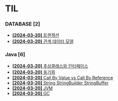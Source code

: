 # TIL
 
### DATABASE [2]
- [**[2024-03-20]**  트랜잭션](https://github.com/A-lass/TIL/blob/main/DATABASE/트랜잭션.md)
- [**[2024-03-20]**  관계 데이터 모델](https://github.com/A-lass/TIL/blob/main/DATABASE/관계_데이터_모델.md)
### Java [6]
- [**[2024-03-20]**  추상클래스와 인터페이스](https://github.com/A-lass/TIL/blob/main/Java/추상클래스와_인터페이스.md)
- [**[2024-03-20]**  동기화](https://github.com/A-lass/TIL/blob/main/Java/동기화.md)
- [**[2024-03-20]**  Call By Value vs Call By Reference](https://github.com/A-lass/TIL/blob/main/Java/Call_By_Value_vs_Call_By_Reference.md)
- [**[2024-03-20]**  String StringBuilder StringBuffer](https://github.com/A-lass/TIL/blob/main/Java/String_StringBuilder_StringBuffer.md)
- [**[2024-03-20]**  JVM](https://github.com/A-lass/TIL/blob/main/Java/JVM.md)
- [**[2024-03-20]**  GC](https://github.com/A-lass/TIL/blob/main/Java/GC.md)
